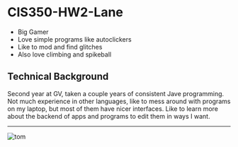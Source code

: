 # CIS350-HW2-Lane
* Big Gamer
* Love simple programs like autoclickers
* Like to mod and find glitches
* Also love climbing and spikeball
## Technical Background
Second year at GV, taken a couple years of consistent Jave programming. Not much experience in other languages, like to mess around with programs on my laptop, but most of them have nicer interfaces. Like to learn more about the backend of apps and programs to edit them in ways I want.  

---
![tom](https://uploads.dailydot.com/2019/03/Unsettled_tom_boss_fight.jpg?auto=compress%2Cformat&ixlib=php-3.3.0)
